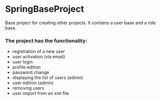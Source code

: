 # SpringBaseProject


Base project for creating other projects. 
It contains a user base and a role base.

### The project has the functionality:
- registration of a new user
- user activation (via email)
- user login
- profile edition
- password change
- displaying the list of users (admin)
- user edition (admin)
- removing users
- user import from an xml file
